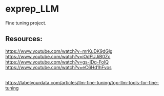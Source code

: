 # exprep_LLM
Fine tuning project.




## Resources:
https://www.youtube.com/watch?v=mrKuDK9dGlg  <br>
https://www.youtube.com/watch?v=iOdFUJiB0Zc  <br>
https://www.youtube.com/watch?v=gs-IDg-FoIQ  <br>
https://www.youtube.com/watch?v=eC6Hd1hFvos  <br>
<br>


https://labelyourdata.com/articles/llm-fine-tuning/top-llm-tools-for-fine-tuning
